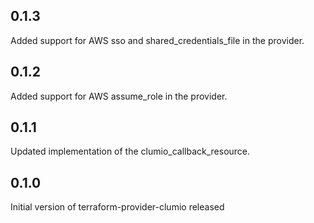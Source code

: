 ## 0.1.3
Added support for AWS sso and shared_credentials_file in the provider.

## 0.1.2
Added support for AWS assume_role in the provider.

## 0.1.1
Updated implementation of the clumio_callback_resource.

## 0.1.0
Initial version of terraform-provider-clumio released